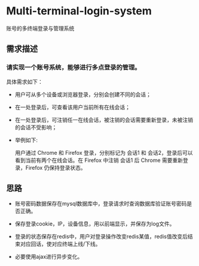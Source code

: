 # Multi-terminal-login-system
账号的多终端登录与管理系统


## 需求描述

### 请实现一个账号系统，能够进行多点登录的管理。

具体需求如下：
 
+ 用户可从多个设备或浏览器登录，分别会创建不同的会话；

+ 在一处登录后，可查看该用户当前所有在线会话；

+ 在一处登录后，可注销任一在线会话，被注销的会话需要重新登录，未被注销的会话不受影响；

+ 举例如下:
    
    用户通过 Chrome 和 Firefox 登录，分别标记为 会话1 和 会话2，登录后可以看到当前有两个在线会话。在 Firefox 中注销 会话1 后 Chrome 需要重新登录，Firefox 仍保持登录状态。
 
##  思路

+ 账号密码数据保存在mysql数据库中，登录请求时查询数据库验证账号密码是否正确。

+ 保存登录cookie，IP，设备信息，用以前端显示，并保存为log文件。

+ 登录的状态保存在redis中，用户对登录操作改变redis某值，redis值改变后结束对应回话，使对应终端上线/下线。

+ 必要使用ajax进行异步变化。

